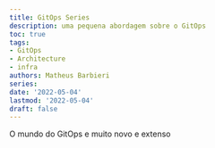 ```yaml
---
title: GitOps Series
description: uma pequena abordagem sobre o GitOps
toc: true
tags: 
- GitOps
- Architecture
- infra
authors: Matheus Barbieri
series: 
date: '2022-05-04'
lastmod: '2022-05-04'
draft: false
---
```



O mundo do GitOps e muito novo e extenso